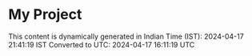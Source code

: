 # My Project

This content is dynamically generated in Indian Time (IST): 2024-04-17 21:41:19 IST
Converted to UTC: 2024-04-17 16:11:19 UTC
